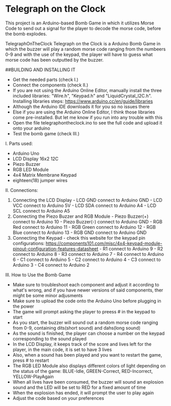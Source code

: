 # Telegraph on the Clock 
This project is an Arduino-based Bomb Game in which it utilizes Morse Code to send out a signal for the player to decode the morse code, before the bomb explodes.

TelegraphOnTheClock
Telegraph on the Clock is a Arduino Bomb Game in which the buzzer will play a random morse code ranging from the numbeers 0-9 and with the use of the keypad, the player will have to guess what morse code has been outputted by the buzzer. 

##BUILDING AND INSTALLING IT 
  - Get the needed parts (check I.)
  - Connect the components (check II.)
  - If you are not using the Arduino Online Editor, manually install the three included libraries: "Wire.h", "Keypad.h" and "LiquidCrystal_I2C.h". Installing libraries steps: https://www.arduino.cc/en/guide/libraries
  - Although the Arduino IDE downloads it for you so no issues there
  - Else if you are using the Arduino Online Editor, I think those libraries come pre-installed. But let me know if you run into any trouble with this
  - Open the file telegraphontheclock.ino to see the full code and upload it onto your arduino
  - Test the bomb game (check III.)

I. Parts used:
  - Arduino Uno
  - LCD Display 16x2 12C
  - Piezo Buzzer
  - RGB LED Module
  - 4x4 Matrix Membrane Keypad
  - eighteen(18) jumper wires

II. Connections:
  1. Connecting the LCD Display
    - LCD GND connect to Arduino GND
    - LCD VCC connect to Arduino 5V
    - LCD SDA connect to Arduino A4
    - LCD SCL connect to Arduino A5
  2. Connecting the Piezo Buzzer and RGB Module
    - Piezo Buzzer(+) connect to Arduino 10 
    - Piezo Buzzer(-) connect to Arduino GND
    - RGB Red connect to Arduino 11
    - RGB Green connect to Arduino 12
    - RGB Blue connect to Arduino 13
    - RGB GND connect to Arduino GND
  3. Connecting the Keypad
    - check this website for the keypad pin configurations: https://components101.com/misc/4x4-keypad-module-pinout-configuration-features-datasheet
    - R1 connect to Arduino 9
    - R2 connect to Arduino 8
    - R3 connect to Arduino 7
    - R4 connect to Arduino 6
    - C1 connect to Arduino 5
    - C2 connect to Arduino 4
    - C3 connect to Arduino 3
    - C4 connect to Arduino 2

III. How to Use the Bomb Game
  - Make sure to troubleshoot each component and adjust it according to what's wrong, and if you have newer versions of said components, ther might be some minor adjusments
  - Make sure to upload the code onto the Arduino Uno before plugging in the power
  - The game will prompt asking the player to preess # in the keypad to start
  - As you start, the buzzer will sound out a random morse code ranging from 0-9, containing dits(short sound) and dahs(long sound)
  - As the sound is finished, the player can choose a number on the keypad corresponding to the sound played
  - In the LCD Display, it keeps track of the score and lives left for the player, in the main code, it is set to have 3 lives
  - Also, when a sound has been played and you want to restart the game, press # to restart
  - The RGB LED Module also displays different colors of light depending on the status of the game: BLUE-Idle, GREEN-Correct, RED-Incorrect, YELLOW-PlayAgain
  - When all lives have been consumed, the buzzer will sound an explosion sound and the LED will be set to RED for a fixed amount of time
  - When the explosion has ended, it will prompt the user to play again
  - Adjust the code based on your preferences



